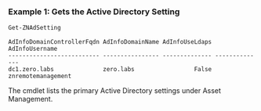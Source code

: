 ### Example 1: Gets the Active Directory Setting
```powershell
Get-ZNAdSetting
```

```output
AdInfoDomainControllerFqdn AdInfoDomainName AdInfoUseLdaps AdInfoUsername
-------------------------- ---------------- -------------- --------------
dc1.zero.labs              zero.labs                 False znremotemanagement
```

The cmdlet lists the primary Active Directory settings under Asset Management.
